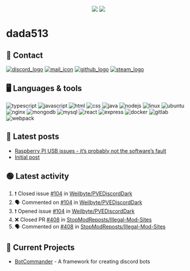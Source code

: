 <p align="center">
  <img src="https://github-readme-stats.vercel.app/api?username=dada513&show_icons=true&count_private=true&include_all_commits=true&hide_border=true"/>
  <img src="https://github-readme-stats.vercel.app/api/top-langs/?username=dada513&layout=compact&count_private=true&include_all_commits=true&hide_border=true&langs_count=10"/>
</p>

# dada513

## 📨 Contact

[![discord_logo](https://icongr.am/material/discord.svg)](./discord.md)
[![mail_icon](https://icongr.am/material/email.svg)](mailto:dada513@protonmail.com)
[![github_logo](https://icongr.am/material/github.svg)](https://github.com/dada513)
[![steam_logo](https://icongr.am/material/steam.svg)](http://steamcommunity.com/profiles/76561198966378927)

## 🖥️ Languages & tools

![typescript](https://icongr.am/devicon/typescript-original.svg)
![javascript](https://icongr.am/devicon/javascript-original.svg)
![html](https://icongr.am/devicon/html5-original.svg)
![css](https://icongr.am/devicon/css3-original.svg)
![java](https://icongr.am/devicon/java-original.svg)
![nodejs](https://icongr.am/devicon/nodejs-original.svg)
![linux](https://icongr.am/devicon/linux-original.svg)
![ubuntu](https://icongr.am/devicon/ubuntu-plain.svg)
![nginx](https://icongr.am/devicon/nginx-original.svg)
![mongodb](https://icongr.am/devicon/mongodb-original-wordmark.svg)
![mysql](https://icongr.am/devicon/mysql-original-wordmark.svg)
![react](https://icongr.am/devicon/react-original.svg)
![express](https://icongr.am/devicon/express-original-wordmark.svg)
![docker](https://icongr.am/devicon/docker-original.svg)
![gitlab](https://icongr.am/devicon/gitlab-original.svg)
![webpack](https://icongr.am/devicon/webpack-original.svg)

## 📘 Latest posts

<!-- BLOG-POST-LIST:START -->
- [Raspberry PI USB issues - it’s probably not the software’s fault](https://d513.space/raspberry/2021/12/09/raspberry-pi-power-fix.html)
- [Initial post](https://d513.space/2021/12/08/init.html)
<!-- BLOG-POST-LIST:END -->

## 🟢 Latest activity

<!--START_SECTION:activity-->

1. ❗️ Closed issue [#104](https://github.com/Weilbyte/PVEDiscordDark/issues/104) in [Weilbyte/PVEDiscordDark](https://github.com/Weilbyte/PVEDiscordDark)
2. 🗣 Commented on [#104](https://github.com/Weilbyte/PVEDiscordDark/issues/104) in [Weilbyte/PVEDiscordDark](https://github.com/Weilbyte/PVEDiscordDark)
3. ❗️ Opened issue [#104](https://github.com/Weilbyte/PVEDiscordDark/issues/104) in [Weilbyte/PVEDiscordDark](https://github.com/Weilbyte/PVEDiscordDark)
4. ❌ Closed PR [#408](https://github.com/StopModReposts/Illegal-Mod-Sites/pull/408) in [StopModReposts/Illegal-Mod-Sites](https://github.com/StopModReposts/Illegal-Mod-Sites)
5. 🗣 Commented on [#408](https://github.com/StopModReposts/Illegal-Mod-Sites/issues/408) in [StopModReposts/Illegal-Mod-Sites](https://github.com/StopModReposts/Illegal-Mod-Sites)
<!--END_SECTION:activity-->

## 🔌 Current Projects

- [BotCommander](https://github.com/dada513/botcommander) - A framework for creating discord bots
